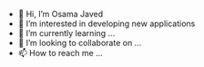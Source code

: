 - 👋 Hi, I’m Osama Javed
- 👀 I’m interested in developing new applications
- 🌱 I’m currently learning ...
- 💞️ I’m looking to collaborate on ...
- 📫 How to reach me ...

<!---
osamajaved07/osamajaved07 is a ✨ special ✨ repository because its `README.md` (this file) appears on your GitHub profile.
You can click the Preview link to take a look at your changes.
--->
